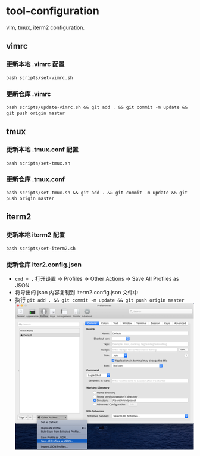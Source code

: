 # tool-configuration

vim, tmux, iterm2 configuration.

## vimrc

### 更新本地 .vimrc 配置

```shell
bash scripts/set-vimrc.sh
```

### 更新仓库 .vimrc

```shell
bash scripts/update-vimrc.sh && git add . && git commit -m update && git push origin master
```

## tmux

### 更新本地 .tmux.conf 配置

```shell
bash scripts/set-tmux.sh
```

### 更新仓库 .tmux.conf

```shell
bash scripts/set-tmux.sh && git add . && git commit -m update && git push origin master
```

## iterm2

### 更新本地 iterm2 配置

```shell
bash scripts/set-iterm2.sh
```

### 更新仓库 iter2.config.json

- `cmd + ,` 打开设置 -> Profiles -> Other Actions -> Save All Profiles as JSON
- 将导出的 json 内容复制到 iterm2.config.json 文件中
- 执行 `git add . && git commit -m update && git push origin master`
  <img src="./assets/s1.png">
